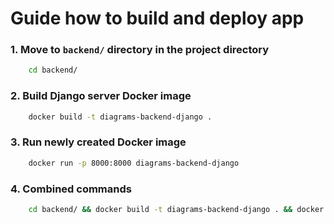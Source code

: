 # Guide how to build and deploy app

### 1. Move to ```backend/``` directory in the project directory
```bash
    cd backend/
```


### 2. Build Django server Docker image
```bash
    docker build -t diagrams-backend-django .
```

### 3. Run newly created Docker image 
```bash
    docker run -p 8000:8000 diagrams-backend-django
```

### 4. Combined commands
```bash
    cd backend/ && docker build -t diagrams-backend-django . && docker run -p 8000:8000 diagrams-backend-django
```